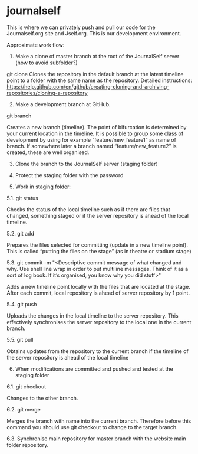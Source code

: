 # journalself

This is where we can privately push and pull our code for the Journalself.org site and Jself.org. This is our development environment.

Approximate work flow:

1. Make a clone of master branch at the root of the JournalSelf server (how to avoid subfolder?)

git clone <repository URL>
Clones the repository in the default branch at the latest timeline point to a folder with the same name as the repository.
Detailed instructions: https://help.github.com/en/github/creating-cloning-and-archiving-repositories/cloning-a-repository

2. Make a development branch at GitHub.

git branch <branch name>

Creates a new branch (timeline). The point of bifurcation is determined by your current location in the timeline. It is possible to group some class of development by using for example “feature/new_feature1” as name of branch. If somewhere later a branch named “feature/new_feature2” is created, these are well organised.

3. Clone the branch to the JournalSelf server (staging folder)

4. Protect the staging folder with the password

5. Work in staging folder:

5.1. git status

Checks the status of the local timeline such as if there are files that changed, something staged or if the server repository is ahead of the local timeline.

5.2. git add <files>
  
Prepares the files selected for committing (update in a new timeline point). This is called “putting the files on the stage” (as in theatre or stadium stage)
  
5.3. git commit -m "<Descriptive commit message of what changed and why. Use shell line wrap in order to put multiline messages. Think of it as a sort of log book. If it’s organised, you know why you did stuff>"

Adds a new timeline point locally with the files that are located at the stage. After each commit, local repository is ahead of server repository by 1 point.

5.4. git push

Uploads the changes in the local timeline to the server repository. This effectively synchronises the server repository to the local one in the current branch.

5.5. git pull

Obtains updates from the repository to the current branch if the timeline of the server repository is ahead of the local timeline

6. When modifications are committed and pushed and tested at the staging folder

6.1. git checkout <branch name>

Changes to the other branch.

6.2. git merge <branch name>

Merges the branch with name <branch name> into the current branch. Therefore before this command you should use git checkout to change to the target branch.

6.3. Synchronise main repository for master branch with the website main folder repository.
